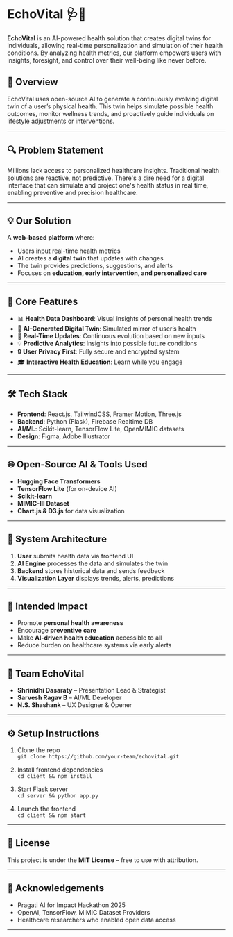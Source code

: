 # EchoVital 🩺🧠

**EchoVital** is an AI-powered health solution that creates digital twins for individuals, allowing real-time personalization and simulation of their health conditions. By analyzing health metrics, our platform empowers users with insights, foresight, and control over their well-being like never before.

## 🚀 Overview

EchoVital uses open-source AI to generate a continuously evolving digital twin of a user’s physical health. This twin helps simulate possible health outcomes, monitor wellness trends, and proactively guide individuals on lifestyle adjustments or interventions.

---

## 🔍 Problem Statement

Millions lack access to personalized healthcare insights. Traditional health solutions are reactive, not predictive. There's a dire need for a digital interface that can simulate and project one's health status in real time, enabling preventive and precision healthcare.

---

## 💡 Our Solution

A **web-based platform** where:
- Users input real-time health metrics
- AI creates a **digital twin** that updates with changes
- The twin provides predictions, suggestions, and alerts
- Focuses on **education, early intervention, and personalized care**

---

## 🧠 Core Features

- 📊 **Health Data Dashboard**: Visual insights of personal health trends  
- 🧬 **AI-Generated Digital Twin**: Simulated mirror of user’s health  
- 🔁 **Real-Time Updates**: Continuous evolution based on new inputs  
- 💡 **Predictive Analytics**: Insights into possible future conditions  
- 🔒 **User Privacy First**: Fully secure and encrypted system  
- 🎓 **Interactive Health Education**: Learn while you engage  

---

## 🛠️ Tech Stack

- **Frontend**: React.js, TailwindCSS, Framer Motion, Three.js  
- **Backend**: Python (Flask), Firebase Realtime DB  
- **AI/ML**: Scikit-learn, TensorFlow Lite, OpenMIMIC datasets  
- **Design**: Figma, Adobe Illustrator  

---

## 🌐 Open-Source AI & Tools Used

- **Hugging Face Transformers**  
- **TensorFlow Lite** (for on-device AI)  
- **Scikit-learn**  
- **MIMIC-III Dataset**  
- **Chart.js & D3.js** for data visualization  

---

## 🧩 System Architecture

1. **User** submits health data via frontend UI  
2. **AI Engine** processes the data and simulates the twin  
3. **Backend** stores historical data and sends feedback  
4. **Visualization Layer** displays trends, alerts, predictions  

---

## 🎯 Intended Impact

- Promote **personal health awareness**  
- Encourage **preventive care**  
- Make **AI-driven health education** accessible to all  
- Reduce burden on healthcare systems via early alerts  

---

## 👤 Team EchoVital

- **Shrinidhi Dasaraty** – Presentation Lead & Strategist  
- **Sarvesh Ragav B** – AI/ML Developer  
- **N.S. Shashank** – UX Designer & Opener  

---

## ⚙️ Setup Instructions

1. Clone the repo  
   `git clone https://github.com/your-team/echovital.git`

2. Install frontend dependencies  
   `cd client && npm install`

3. Start Flask server  
   `cd server && python app.py`

4. Launch the frontend  
   `cd client && npm start`

---

## 📌 License

This project is under the **MIT License** – free to use with attribution.

---

## 💬 Acknowledgements

- Pragati AI for Impact Hackathon 2025  
- OpenAI, TensorFlow, MIMIC Dataset Providers  
- Healthcare researchers who enabled open data access

---
